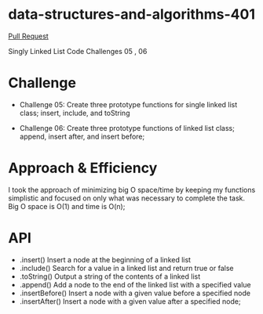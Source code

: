 # data-structures-and-algorithms-401

[Pull Request](https://github.com/MURADALSHORMAN/data-structures-and-algorithms-401/pull/2)

Singly Linked List
Code Challenges 05 , 06

# Challenge
- Challenge 05: Create three prototype functions for single linked list class; insert, include, and toString

- Challenge 06: Create three prototype functions of linked list class; append, insert after, and insert before;

# Approach & Efficiency
I took the approach of minimizing big O space/time by keeping my functions simplistic and focused on only what was necessary to complete the task. Big O space is O(1) and time is O(n);

# API
- .insert()
Insert a node at the beginning of a linked list
- .include()
Search for a value in a linked list and return true or false
- .toString()
Output a string of the contents of a linked list
- .append()
Add a node to the end of the linked list with a specified value
- .insertBefore()
Insert a node with a given value before a specified node
- .insertAfter()
Insert a node with a given value after a specified node;
